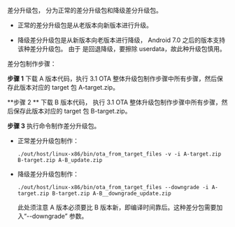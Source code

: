 差分升级包， 分为正常的差分升级包和降级差分升级包。

+ 正常的差分升级包是从老版本向新版本进行升级。

+ 降级差分升级包是从新版本向老版本进行降级， Android 7.0 之后的版本支持该种差分升级包。 由于 是回退降级，要擦除 userdata，故此种升级包慎用。

差分包制作步骤：

**步骤 1**           下载 A 版本代码，执行 3.1 OTA 整体升级包制作步骤中所有步骤，然后保存此版本对应的 target 包 A-target.zip。 

**步骤 2 **          下载 B 版本代码， 执行 3.1 OTA 整体升级包制作步骤中所有步骤，然后保存此版本对应的 target 包 B-target.zip。 

**步骤 3**            执行命令制作差分升级包。

+ 正常差分升级包制作：
    ```
    ./out/host/linux-x86/bin/ota_from_target_files -v -i A-target.zip B-target.zip A-B_update.zip
    ```
+ 降级差分升级包制作：
    ```
    ./out/host/linux-x86/bin/ota_from_target_files --downgrade -i A-target.zip B-target.zip A-B__downgrade_update.zip
    ```
    此处须注意 A 版本必须要比 B 版本新，即编译时间靠后。这种差分包需要加入“--downgrade” 参数。

